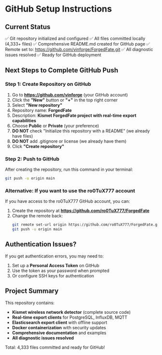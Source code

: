 # GitHub Setup Instructions

## Current Status
✅ Git repository initialized and configured
✅ All files committed locally (4,333+ files)
✅ Comprehensive README.md created for GitHub page
✅ Remote set to: https://github.com/vinforge/ForgedFate.git
✅ All diagnostic issues resolved
✅ Ready for GitHub deployment

## Next Steps to Complete GitHub Push

### Step 1: Create Repository on GitHub
1. Go to **https://github.com/vinforge** (your GitHub account)
2. Click the **"New"** button or **"+"** in the top right corner
3. Select **"New repository"**
4. Repository name: **ForgedFate**
5. Description: **Kismet ForgedFate project with real-time export capabilities**
6. Choose **Public** or **Private** (your preference)
7. **DO NOT** check "Initialize this repository with a README" (we already have files)
8. **DO NOT** add .gitignore or license (we already have them)
9. Click **"Create repository"**

### Step 2: Push to GitHub
After creating the repository, run this command in your terminal:

```bash
git push -u origin main
```

### Alternative: If you want to use the ro0TuX777 account
If you have access to the ro0TuX777 GitHub account, you can:

1. Create the repository at **https://github.com/ro0TuX777/ForgedFate**
2. Change the remote back:
   ```bash
   git remote set-url origin https://github.com/ro0TuX777/ForgedFate.git
   git push -u origin main
   ```

## Authentication Issues?
If you get authentication errors, you may need to:
1. Set up a **Personal Access Token** on GitHub
2. Use the token as your password when prompted
3. Or configure SSH keys for authentication

## Project Summary
This repository contains:
- **Kismet wireless network detector** (complete source code)
- **Real-time export clients** for PostgreSQL, InfluxDB, MQTT
- **Elasticsearch export client** with offline support
- **Docker containerization** with security updates
- **Comprehensive documentation** and examples
- **All diagnostic issues resolved**

Total: 4,333 files committed and ready for GitHub!
